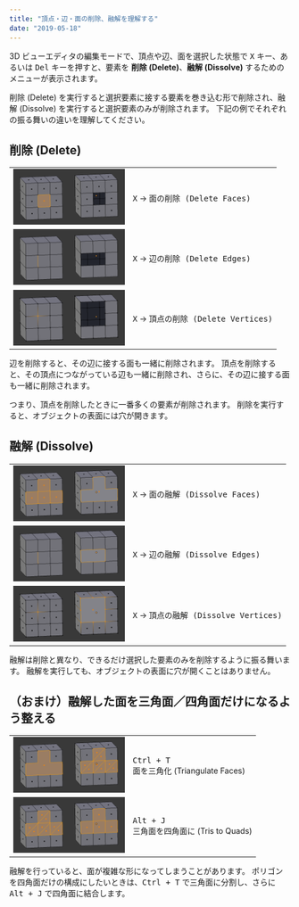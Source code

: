 ```yaml
---
title: "頂点・辺・面の削除、融解を理解する"
date: "2019-05-18"
---
```


3D ビューエディタの編集モードで、頂点や辺、面を選択した状態で <kbd>X</kbd> キー、あるいは <kbd>Del</kbd> キーを押すと、要素を **削除 (Delete)**、**融解 (Dissolve)** するためのメニューが表示されます。

削除 (Delete) を実行すると選択要素に接する要素を巻き込む形で削除され、融解 (Dissolve) を実行すると選択要素のみが削除されます。
下記の例でそれぞれの振る舞いの違いを理解してください。


削除 (Delete)
----

<table>
  <tr>
    <td style="width: 200px"><img src="delete-faces.png"></td>
    <td><kbd>X</kbd> → <samp>面の削除 (Delete Faces)</samp></td>
  </tr>
  <tr>
    <td style="width: 200px"><img src="delete-edges.png"></td>
    <td><kbd>X</kbd> → <samp>辺の削除 (Delete Edges)</samp></td>
  </tr>
  <tr>
    <td style="width: 200px"><img src="delete-vertices.png"></td>
    <td><kbd>X</kbd> → <samp>頂点の削除 (Delete Vertices)</samp></td>
  </tr>
</table>

辺を削除すると、その辺に接する面も一緒に削除されます。
頂点を削除すると、その頂点につながっている辺も一緒に削除され、さらに、その辺に接する面も一緒に削除されます。

つまり、頂点を削除したときに一番多くの要素が削除されます。
削除を実行すると、オブジェクトの表面には穴が開きます。


融解 (Dissolve)
----

<table>
  <tr>
    <td style="width: 200px"><img src="delete-dissolve-faces.png"></td>
    <td><kbd>X</kbd> → <samp>面の融解 (Dissolve Faces)</samp></td>
  </tr>
  <tr>
    <td style="width: 200px"><img src="delete-dissolve-edges.png"></td>
    <td><kbd>X</kbd> → <samp>辺の融解 (Dissolve Edges)</samp></td>
  </tr>
  <tr>
    <td style="width: 200px"><img src="delete-dissolve-vertices.png"></td>
    <td><kbd>X</kbd> → <samp>頂点の融解 (Dissolve Vertices)</samp></td>
  </tr>
</table>

融解は削除と異なり、できるだけ選択した要素のみを削除するように振る舞います。
融解を実行しても、オブジェクトの表面に穴が開くことはありません。


（おまけ）融解した面を三角面／四角面だけになるよう整える
----

<table>
  <tr>
    <td style="width: 200px"><img src="delete-split-001.png"></td>
    <td><kbd>Ctrl + T</kbd><br>面を三角化 (Triangulate Faces)</td>
  </tr>
  <tr>
    <td style="width: 200px"><img src="delete-split-002.png"></td>
    <td><kbd>Alt + J</kbd><br>三角面を四角面に (Tris to Quads)</td>
  </tr>
</table>

融解を行っていると、面が複雑な形になってしまうことがあります。
ポリゴンを四角面だけの構成にしたいときは、<kbd>Ctrl + T</kbd> で三角面に分割し、さらに <kbd>Alt + J</kbd> で四角面に結合します。

